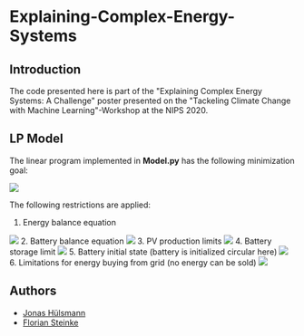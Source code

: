 # Explaining-Complex-Energy-Systems

## Introduction
The code presented here is part of the "Explaining Complex Energy Systems: A Challenge" poster presented on the "Tackeling Climate Change with Machine Learning"-Workshop at the NIPS 2020.


## LP Model
The linear program implemented in **Model.py** has the following minimization goal:

<img src="https://render.githubusercontent.com/render/math?math=\min\limits_{Cap,p} cost = c_{PV} \times Cap_{PV} %2B c_{battery} \times Cap_{battery}^S %2B \sum_{t} c_{buy}(t) \times p_{buy}(t)">

The following restrictions are applied:
1. Energy balance equation
<img src="https://render.githubusercontent.com/render/math?math=p_{buy}(t) %2B p_{PV}(t) %2B p_{battery}^{out}(t) - p_{battery}^{in}(t) = Demand(t), \forall t">
2. Battery balance equation
<img src="https://render.githubusercontent.com/render/math?math=p_{battery}^{S}(t) = p_{battery}^{S}(t-1) %2B p_{battery}^{in}(t) \times \delta t - p_{battery}^{out}(t) \times \delta t , t \in 2,...,T">
3. PV production limits
<img src="https://render.githubusercontent.com/render/math?math=0 \leq p_{PV}(t) \leq Cap_{PV} \times availibilty_{PV}(t) \times \delta t, \forall t">
4. Battery storage limit
<img src="https://render.githubusercontent.com/render/math?math=0 \leq p_{battery}^{S}(t) \leq Cap_{battery}^S, \forall t">
5. Battery initial state (battery is initialized circular here)
<img src="https://render.githubusercontent.com/render/math?math=p_{battery}^{S}(0) = p_{battery}^{S}(T)">
6. Limitations for energy buying from grid (no energy can be sold)
<img src="https://render.githubusercontent.com/render/math?math=0 = p_{buy}(t), \forall t">




## Authors
* [Jonas H&uuml;lsmann](https://www.eins.tu-darmstadt.de/eins/team/jonas-huelsmann)
* [Florian Steinke](https://www.eins.tu-darmstadt.de/eins/team/florian-steinke)

